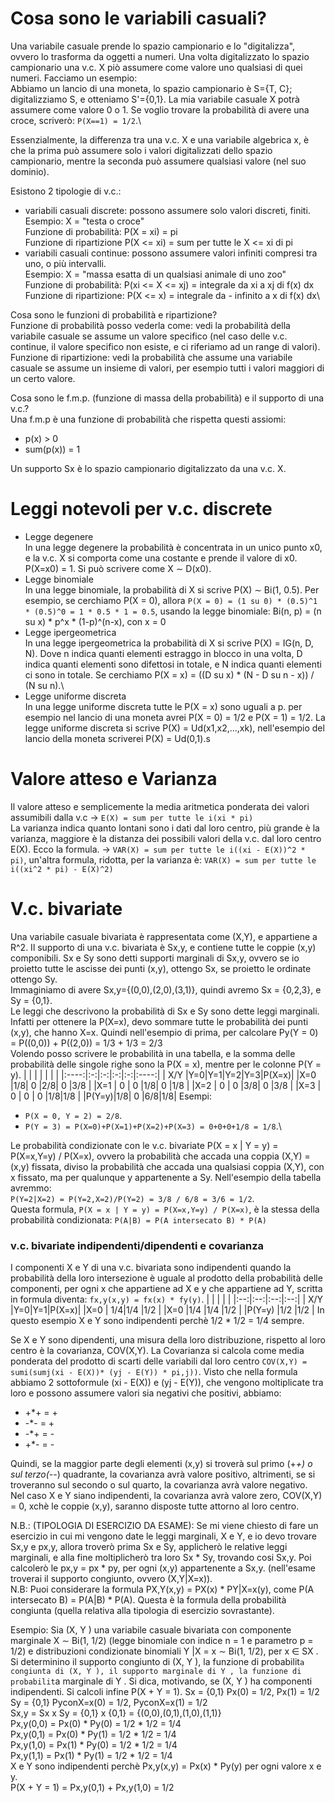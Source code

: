 # Cosa sono le variabili casuali?
Una variabile casuale prende lo spazio campionario e lo "digitalizza", ovvero lo trasforma da oggetti a numeri. Una volta digitalizzato lo spazio campionario una v.c. X piò assumere come valore uno qualsiasi di quei numeri. Facciamo un esempio:\
Abbiamo un lancio di una moneta, lo spazio campionario è S={T, C}; digitalizziamo S, e otteniamo S'={0,1}. La mia variabile casuale X potrà assumere come valore 0 o 1. Se voglio trovare la probabilità di avere una croce, scriverò: `P(X==1) = 1/2`.\

Essenzialmente, la differenza tra una v.c. X e una variabile algebrica x, è che la prima può assumere solo i valori digitalizzati dello spazio campionario, mentre la seconda può assumere qualsiasi valore (nel suo dominio).

Esistono 2 tipologie di v.c.:
* variabili casuali discrete: possono assumere solo valori discreti, finiti.\
Esempio: X = "testa o croce"\
Funzione di probabilità: P(X = xi) = pi\
Funzione di ripartizione P(X <= xi) = sum per tutte le X <= xi di pi
* variabili casuali continue: possono assumere valori infiniti compresi tra uno, o più intervalli.\
Esempio: X = "massa esatta di un qualsiasi animale di uno zoo"\
Funzione di probabilità: P(xi <= X <= xj) = integrale da xi a xj di f(x) dx\
Funzione di ripartizione: P(X <= x) = integrale da - infinito a x di f(x) dx\

Cosa sono le funzioni di probabilità e ripartizione?\
Funzione di probabilità posso vederla come: vedi la probabilità della variabile casuale se assume un valore specifico (nel caso delle v.c. continue, il valore specifico non esiste, e ci riferiamo ad un range di valori).\
Funzione di ripartizione: vedi la probabilità che assume una variabile casuale se assume un insieme di valori, per esempio tutti i valori maggiori di un certo valore.

Cosa sono le f.m.p. (funzione di massa della probabilità) e il supporto di una v.c.?\
Una f.m.p è una funzione di probabilità che rispetta questi assiomi:
* p(x) > 0
* sum(p(x)) = 1

Un supporto Sx è lo spazio campionario digitalizzato da una v.c. X.

# Leggi notevoli per v.c. discrete
* Legge degenere\
In una legge degenere la probabilità è concentrata in un unico punto x0, e la v.c. X si comporta come una costante e prende il valore di x0. P(X=x0) = 1. Si può scrivere come X ∼ D(x0).
* Legge binomiale\
In una legge binomiale, la probabilità di X si scrive P(X) ∼ Bi(1, 0.5). Per esempio, se cerchiamo P(X = 0), allora `P(X = 0) = (1 su 0) * (0.5)^1 * (0.5)^0 = 1 * 0.5 * 1 = 0.5`, usando la legge binomiale: Bi(n, p) = (n su x) * p^x * (1-p)^(n-x), con x = 0
* Legge ipergeometrica\
In una legge ipergeometrica la probabilità di X si scrive P(X) = IG(n, D, N). Dove n indica quanti elementi estraggo in blocco in una volta, D indica quanti elementi sono difettosi in totale, e N indica quanti elementi ci sono in totale. Se cerchiamo P(X = x) = ((D su x) * (N - D su n - x)) / (N su n).\
* Legge uniforme discreta\
In una legge uniforme discreta tutte le P(X = x) sono uguali a p. per esempio nel lancio di una moneta avrei P(X = 0) = 1/2 e P(X = 1) = 1/2. La legge uniforme discreta si scrive P(X) = Ud(x1,x2,...,xk), nell'esempio del lancio della moneta scriverei P(X) = Ud(0,1).s

# Valore atteso e Varianza
Il valore atteso e semplicemente la media aritmetica ponderata dei valori assumibili dalla v.c -> `E(X) = sum per tutte le i(xi * pi)`\
La varianza indica quanto lontani sono i dati dal loro centro, più grande è la varianza, maggiore è la distanza dei possibili valori della v.c. dal loro centro E(X). Ecco la formula. -> `VAR(X) = sum per tutte le i((xi - E(X))^2 * pi)`, un'altra formula, ridotta, per la varianza è: `VAR(X) = sum per tutte le i((xi^2 * pi) - E(X)^2)`

# V.c. bivariate
Una variabile casuale bivariata è rappresentata come (X,Y), e appartiene a R^2. Il supporto di una v.c. bivariata è Sx,y, e contiene tutte le coppie (x,y) componibili. Sx e Sy sono detti supporti marginali di Sx,y, ovvero se io proietto tutte le ascisse dei punti (x,y), ottengo  Sx, se proietto le ordinate ottengo Sy.\
Immaginiamo di avere Sx,y={(0,0),(2,0),(3,1)}, quindi avremo Sx = {0,2,3}, e Sy = {0,1}.\
Le leggi che descrivono la probabilità di Sx e Sy sono dette leggi marginali. Infatti per ottenere la P(X=x), devo sommare tutte le probabilità dei punti (x,y), che hanno X=x. Quindi nell'esempio di prima, per calcolare Py(Y = 0) = P((0,0)) + P((2,0)) = 1/3 + 1/3 = 2/3\
Volendo posso scrivere le probabilità in una tabella, e la somma delle probabilità delle singole righe sono la P(X = x), mentre per le colonne P(Y = y).
|      |   |   |   |   |      |
|:----:|:-:|:-:|:-:|:-:|:----:|
| X/Y  |Y=0|Y=1|Y=2|Y=3|P(X=x)|
|X=0   |1/8| 0 |2/8| 0 |3/8   |
|X=1   | 0 | 0 |1/8| 0 |1/8   |
|X=2   | 0 | 0 |3/8| 0 |3/8   |
|X=3   | 0 | 0 | 0 |1/8|1/8   |
|P(Y=y)|1/8| 0 |6/8|1/8|
Esempi:
* `P(X = 0, Y = 2) = 2/8`.
* `P(Y = 3) = P(X=0)+P(X=1)+P(X=2)+P(X=3) = 0+0+0+1/8 = 1/8`.\

Le probabilità condizionate con le v.c. bivariate P(X = x | Y = y) = P(X=x,Y=y) / P(X=x), ovvero la probabilità che accada una coppia (X,Y) = (x,y) fissata, diviso la probabilità che accada una qualsiasi coppia (X,Y), con x fissato, ma per qualunque y appartenente a Sy. Nell'esempio della tabella avremmo:\
`P(Y=2|X=2) = P(Y=2,X=2)/P(Y=2) = 3/8 / 6/8 = 3/6 = 1/2`.\
Questa formula, `P(X = x | Y = y) = P(X=x,Y=y) / P(X=x)`, è la stessa della probabilità condizionata: `P(A|B) = P(A intersecato B) * P(A)`

### v.c. bivariate indipendenti/dipendenti e covarianza
I componenti X e Y di una v.c. bivariata sono indipendenti quando la probabilità della loro intersezione è uguale al prodotto della probabilità delle componenti, per ogni x che appartiene ad X e y che appartiene ad Y, scritta in formula diventa: `fx,y(x,y) = fx(x) * fy(y)`.
|    |    |    |    |
|:--:|:--:|:--:|:--:|
| X/Y  |Y=0|Y=1|P(X=x)|
|X=0   | 1/4|1/4 |1/2 |
|X=0   |1/4 |1/4 |1/2 |
|P(Y=y)  |1/2 |1/2 |
In questo esempio X e Y sono indipendenti perchè 1/2 * 1/2 = 1/4 sempre.

Se X e Y sono dipendenti, una misura della loro distribuzione, rispetto al loro centro è la covarianza, COV(X,Y). La Covarianza si calcola come media ponderata del prodotto di scarti delle variabili dal loro centro `COV(X,Y) = sumi(sumj(xi - E(X))* (yj - E(Y)) * pi,j))`. Visto che nella formula abbiamo 2 sottoformule (xi - E(X)) e (yj - E(Y)), che vengono moltiplicate tra loro e possono assumere valori sia negativi che positivi, abbiamo:
* +*+ = +
* -*- = +
* -*+ = -
* +*- = -

Quindi, se la maggior parte degli elementi (x,y) si troverà sul primo (+*+) o sul terzo(-*-) quadrante, la covarianza avrà valore positivo, altrimenti, se si troveranno sul secondo o sul quarto, la covarianza avrà valore negativo.\
Nel caso X e Y siano indipendenti, la covarianza avrà valore zero, COV(X,Y) = 0, xchè le coppie (x,y), saranno disposte tutte attorno al loro centro.

N.B.: (TIPOLOGIA DI ESERCIZIO DA ESAME): Se mi viene chiesto di fare un esercizio in cui mi vengono date le leggi marginali, X e Y, e io devo trovare Sx,y e px,y, allora troverò prima Sx e Sy, applicherò le relative leggi marginali, e alla fine moltiplicherò tra loro Sx * Sy, trovando cosi Sx,y. Poi calcolerò le px,y = px * py, per ogni (x,y) appartenente a Sx,y. (nell'esame troverai il supporto congiunto, ovvero (X,Y|X=x)).\
N.B: Puoi considerare la formula PX,Y(x,y) = PX(x) * PY|X=x(y), come P(A intersecato B) = P(A|B) * P(A). Questa è la formula della probabilità congiunta (quella relativa alla tipologia di esercizio sovrastante).

Esempio:
 Sia (X, Y ) una variabile casuale bivariata con componente marginale X ∼ Bi(1, 1/2) (legge binomiale con indice n = 1 e parametro p = 1/2) e
distribuzioni condizionate binomiali Y |X = x ∼ Bi(1, 1/2), per x ∈ SX . Si determinino il supporto congiunto di (X, Y ), la funzione di probabilit`a congiunta
di (X, Y ), il supporto marginale di Y , la funzione di probabilit`a marginale di
Y . Si dica, motivando, se (X, Y ) ha componenti indipendenti. Si calcoli infine P(X + Y = 1).
Sx = {0,1} Px(0) = 1/2, Px(1) = 1/2\
Sy = {0,1} PyconX=x(0) = 1/2, PyconX=x(1) = 1/2\
Sx,y = Sx x Sy = {0,1} x {0,1} = {(0,0),(0,1),(1,0),(1,1)}\
Px,y(0,0) = Px(0) * Py(0) = 1/2 * 1/2 = 1/4\
Px,y(0,1) = Px(0) * Py(1) = 1/2 * 1/2 = 1/4\
Px,y(1,0) = Px(1) * Py(0) = 1/2 * 1/2 = 1/4\
Px,y(1,1) = Px(1) * Py(1) = 1/2 * 1/2 = 1/4\
X e Y sono indipendenti perchè Px,y(x,y) = Px(x) * Py(y) per ogni valore x e y.\
P(X + Y = 1) = Px,y(0,1) + Px,y(1,0) = 1/2